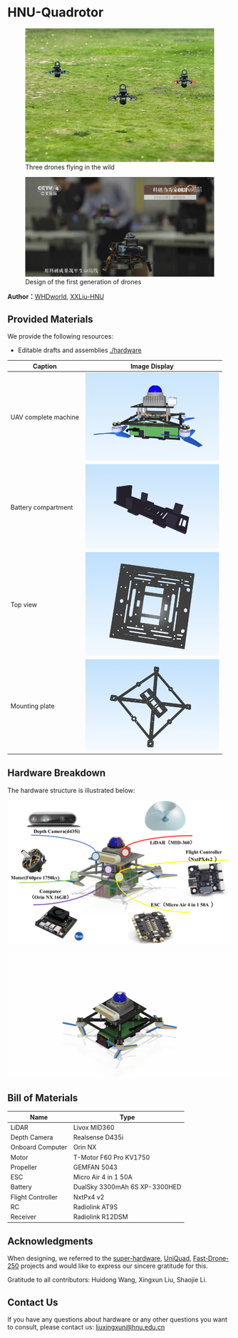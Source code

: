 
# HNU-Quadrotor


<figure>
    <img src="./figs/cover.png" width="600">
    <figcaption>Three drones flying in the wild</figcaption>
</figure>


<figure>
    <img src="./figs/cover2.jpg" width="600">
    <figcaption>Design of the first generation of drones</figcaption>
</figure>


**Author：**[WHDworld](https://github.com/WHDworld), [XXLiu-HNU](https://github.com/XXLiu-HNU)

## Provided Materials

We provide the following resources:

* Editable drafts and assemblies [./hardware](./hardware)

| Caption               | Image Display                |
|-----------------------|------------------------------|
| UAV complete machine          | <img src="./figs/hnu-quadrotor.png" width="300"> |
| Battery compartment   | <img src="./figs/Battery compartment.png" width="300"> |
| Top view              | <img src="./figs/top.png" width="300">               |
| Mounting plate        | <img src="./figs/Mounting Plate.png" width="300">    |

## Hardware Breakdown

The hardware structure is illustrated below:

![](./figs/hardware.png)


![](./figs/gif.gif)
## Bill of Materials


| Name                 | Type                          |
| -------------------- | ----------------------------- |
| LiDAR                | Livox MID360                  |
| Depth Camera         | Realsense D435i              |
| Onboard Computer     | Orin NX                   |
| Motor                | T-Motor F60 Pro KV1750            |
| Propeller            |  GEMFAN 5043                      |
| ESC                  | Micro Air  4 in 1   50A    |
| Battery              | DualSky 3300mAh 6S XP-3300HED |
| Flight Controller    | NxtPx4 v2                       |
| RC                   | Radiolink AT9S                |
| Receiver             | Radiolink R12DSM              |


## Acknowledgments

When designing, we referred to the [super-hardware](https://github.com/hku-mars/SUPER-Hardware), [UniQuad](https://github.com/HKUST-Aerial-Robotics/UniQuad), [Fast-Drone-250](https://github.com/ZJU-FAST-Lab/Fast-Drone-250) projects and would like to express our sincere gratitude for this.

Gratitude to all contributors: Huidong Wang, Xingxun  Liu, Shaojie Li.

## Contact Us

If you have any questions about hardware or any other questions you want to consult, please contact us: liuxingxun@hnu.edu.cn
